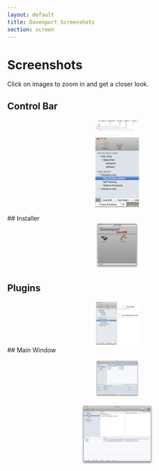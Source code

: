 ```yaml
---
layout: default
title: Davenport Screenshots
section: screen
---
```


# Screenshots
Click on images to zoom in and get a closer look. 

## Control Bar

<center>
<a href="images/sccreenshots/controlbar-navigation.png"><img src="images/sccreenshots/controlbar-navigation.png" border="0" width="20%" align="top"/></a>


<a href="images/sccreenshots/controlbar-new-database.png"><img src="images/sccreenshots/controlbar-new-database.png" border="0" width="20%"/></a>

</center>
</hr>
## Installer

<center>
<a href="images/builds/installer.png"><img src="images/builds/installer.png" border="0" width="20%"/></a>

</center>
</hr>

## Plugins

<center>
<a href="images/sccreenshots/plugin-nav-example.png"><img src="images/sccreenshots/plugin-nav-example.png" border="0" width="20%"/></a>

</center>
</hr>
## Main Window

<center>

<a href="images/screenshot-2.png"><img src="images/screenshot-2-thb.png" border="0" width="20%"/></a> 


<a href="images/sccreenshots/function-editor.png"><img src="images/sccreenshots/function-editor-thb-15.png" border="0"/></a> 
</center>


<!--
<a href=""><img src="" border="0" width="20%"/></a>
-->